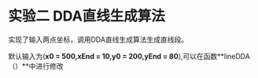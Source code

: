 # 实验二 DDA直线生成算法

实现了输入两点坐标，调用DDA直线生成算法生成直线段。

默认输入为(**x0 = 500,xEnd = 10,y0 = 200,yEnd = 80**),可以在函数**lineDDA（）**中进行修改